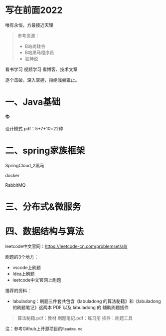# 写在前面2022

唯有永恒，方最接近天理

>参考资源：
>- B站尚硅谷
>- B站黑马程序员
>- 狂神说

看书学习
视频学习
看博客、技术文章

逐个击破，深入掌握，拒绝浅尝辄止。


# 一、Java基础


📚

设计模式.pdf：5+7+10=22种

# 二、spring家族框架
SpringCloud_2黑马

docker

RabbitMQ

# 三、分布式&微服务

# 四、数据结构与算法
leetcode中文官网：https://leetcode-cn.com/problemset/all/

刷题的3个地方：
- vscode上刷题
- Idea上刷题
- leetcode中文官网上刷题

推荐的资料：
- labuladong：刷题三件套共包含《labuladong 的算法秘籍》和《labuladong 的刷题笔记》这两本 PDF 以及 labuladong 的 辅助刷题插件

> 算法秘籍.pdf：教材
> 刷题笔记.pdf：练习册
> 插件：刷题工具

注：参考Github上开源项目的`Readme.md`